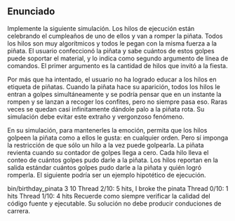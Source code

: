 ## Enunciado
Implemente la siguiente simulación. Los hilos de ejecución están celebrando el cumpleaños de uno de ellos y van a romper la piñata. Todos los hilos son muy algorítmicos y todos le pegan con la misma fuerza a la piñata. El usuario confeccionó la piñata y sabe cuántos de estos golpes puede soportar el material, y lo indica como segundo argumento de línea de comandos. El primer argumento es la cantidad de hilos que invitó a la fiesta.

Por más que ha intentado, el usuario no ha logrado educar a los hilos en etiqueta de piñatas. Cuando la piñata hace su aparición, todos los hilos le entran a golpes simultáneamente y se podría pensar que en un instante la rompen y se lanzan a recoger los confites, pero no siempre pasa eso. Raras veces se quedan casi infinitamente dándole palo a la piñata rota. Su simulación debe evitar este extraño y vergonzoso fenómeno.

En su simulación, para mantenerles la emoción, permita que los hilos golpeen la piñata como a ellos le gusta: en cualquier orden. Pero sí imponga la restricción de que sólo un hilo a la vez puede golpearla. La piñata revienta cuando su contador de golpes llega a cero. Cada hilo lleva el conteo de cuántos golpes pudo darle a la piñata. Los hilos reportan en la salida estándar cuántos golpes pudo darle a la piñata y quién logró romperla. El siguiente podría ser un ejemplo hipotético de ejecución.

bin/birthday_pinata 3 10
Thread 2/10: 5 hits, I broke the pinata
Thread 0/10: 1 hits
Thread 1/10: 4 hits
Recuerde como siempre verificar la calidad del código fuente y ejecutable. Su solución no debe producir conduciones de carrera.